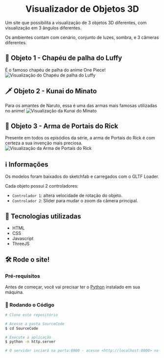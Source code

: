 <h1 align="center">
  Visualizador de Objetos 3D 
</h1>

Um site que possibilita a visualização de 3 objetos 3D diferentes, com visualização em 3 ângulos diferentes.

Os ambientes contam com cenário, conjunto de luzes, sombra, e 3 câmeras diferentes.

## 👒 Objeto 1 - Chapéu de palha do Luffy
É o famoso chapéu de palha do anime One Piece!
![Visualização do Chapéu de palha do Luffy](https://github.com/caiohebert/Web-3D/assets/156981114/71b73304-62de-4ba3-ae96-cc9f83d3d0ea)


## 🗡️ Objeto 2 - Kunai do Minato 
Para os amantes de Naruto, essa é uma das armas mais famosas utilizadas no anime!
![Visualização da Kunai do Minato](https://github.com/caiohebert/Web-3D/assets/156981114/295ba843-6111-4214-8ca1-904283b3c0ac)


## 🔫 Objeto 3 - Arma de Portais do Rick
Presente em todos os episódios da série, a arma de Portais do Rick é com certeza a sua invenção mais preciosa.
![Visualização da Arma de Portais do Rick](https://github.com/caiohebert/Web-3D/assets/156981114/dd9dcf25-f74d-4025-bd23-5e6499b8793f)



## ℹ️ Informações
Os modelos foram baixados do sketchfab e carregados com o GLTF Loader.

Cada objeto possui 2 controladores:
* `Controlador 1`: altera velocidade de rotação do objeto.
* `Controlador 2`: Slider para mudar o zoom da câmera principal.

## 💾 Tecnologias utilizadas
* HTML
* CSS
* Javascript
* ThreeJS

## 🛠️ Rode o site!
### Pré-requisitos

Antes de começar, você vai precisar ter o [Python](https://www.python.org/m) instalado em sua máquina.

### 🎲 Rodando o Código

```bash
# Clone este repositório

# Acesse a pasta SourceCode
$ cd SourceCode

# Execute a aplicação 
$ python -m http.server

# O servidor inciará na porta:8000 - acesse <http://localhost:8000> no navegador
```
